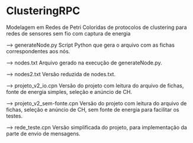 # ClusteringRPC
Modelagem em Redes de Petri Coloridas de protocolos de clustering para redes de sensores sem fio com captura de energia

--> generateNode.py
    Script Python que gera o arquivo com as fichas correspondentes aos nós. 
    
--> nodes.txt
    Arquivo gerado na execução de generateNode.py.
    
--> nodes2.txt
    Versão reduzida de nodes.txt.
    
--> projeto_v2_io.cpn
    Versão do projeto com leitura do arquivo de fichas, fonte de energia simples, seleção e anúncio de CH. 
    
--> projeto_v2_sem-fonte.cpn
    Versão do projeto com leitura do arquivo de fichas, seleção e anúncio de CH, sem fonte de energia para facilitar os testes.
    
--> rede_teste.cpn
    Versão simplificada do projeto, para implementação da parte de envio de mensagens.
